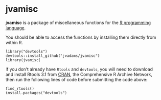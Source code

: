 jvamisc
=======

**jvamisc** is a package of miscellaneous functions for the [R programming language](http://www.r-project.org/).

You should be able to access the functions by installing them directly from within R.

	library("devtools")
	devtools::install_github("jvadams/jvamisc")
	library(jvamisc)

If you don't already have `Rtools` and `devtools`, you will need to download and install Rtools 3.1 from [CRAN](http://cran.r-project.org/bin/windows/Rtools/), 
	the Comprehensive R Archive Network, then run the following lines of code before submitting the code above:

	find_rtools()
	install.packages("devtools")
